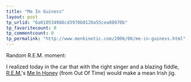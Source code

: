 ```yaml
---
title: "Me In Guiness"
layout: post
tp_urlid: "6a010534988cd3970b0120a55cea08970b"
tp_favoritecount: 0
tp_commentcount: 0
tp_permalink: "http://www.monkinetic.com/2006/06/me-in-guiness.html"
---
```

Random R.E.M. moment:

I realized today in the car that with the right singer and a blazing fiddle, [R.E.M.](http://www.remhq.com)&#39;s [Me In Honey](http://murmurs.com/song/me_in_honey) (from Out Of Time) would make a mean Irish jig.
